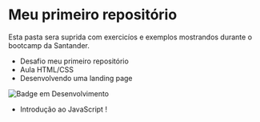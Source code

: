 # Meu primeiro repositório

Esta pasta sera suprida com exercicíos e exemplos mostrandos durante o bootcamp da Santander. 

 - Desafio meu primeiro repositório 
 - Aula HTML/CSS
 - Desenvolvendo uma landing page


![Badge em Desenvolvimento](http://img.shields.io/static/v1?label=STATUS&message=EM%20DESENVOLVIMENTO&color=GREEN&style=for-the-badge)
 - Introdução ao JavaScript !

